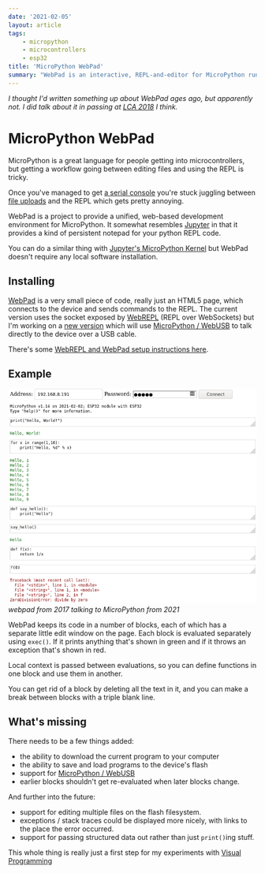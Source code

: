 ```yaml
---
date: '2021-02-05'
layout: article
tags:
    - micropython
    - microcontrollers
    - esp32
title: 'MicroPython WebPad'
summary: "WebPad is an interactive, REPL-and-editor for MicroPython running on the ESP32"
---
```


*I thought I'd written something up about WebPad ages ago, but apparently not.
I did talk about it in passing at [LCA 2018](/art/linuxconf-2018-sydney/)
I think.*

# MicroPython WebPad

MicroPython is a great language for people getting into microcontrollers,
but getting a workflow going between editing files and using the REPL is
tricky.

Once you've managed to get [a serial console](http://mpy-tut.zoic.org/tut/installing.html)
you're stuck juggling between [file uploads](https://github.com/nickzoic/mpy-utils/) and
the REPL which gets pretty annoying.

WebPad is a project to provide a unified, web-based development environment for
MicroPython.  It somewhat resembles [Jupyter](https://jupyter.org/) in that it
provides a kind of persistent notepad for your python REPL code.

You can do a similar thing with
[Jupyter's MicroPython Kernel](https://pypi.org/project/jupyter-micropython-upydevice/)
but WebPad doesn't require any local software installation.

## Installing 

[WebPad](https://github.com/nickzoic/mpy-webpad)
is a very small piece of code, really just an HTML5 page, which 
connects to the device and sends commands to the REPL.  The 
current version uses the socket exposed by [WebREPL](https://micropython.org/webrepl/)
(REPL over WebSockets) but I'm working on a [new version](https://mpy-usb.zoic.org/)
which will use [MicroPython / WebUSB](/art/micropython-webusb/)
to talk directly to the device over a USB cable.

There's some [WebREPL and WebPad setup instructions here](http://mpy-tut.zoic.org/tut/webrepl-and-webpad.html).

## Example

![webpad screenshot](img/webpad-screenshot.png)
*webpad from 2017 talking to MicroPython from 2021*


WebPad keeps its code in a number of blocks, each of which has a separate little
edit window on the page.
Each block is evaluated separately using `exec()`.
If it prints anything that's shown in
green and if it throws an exception that's shown in red.

Local context is passed between evaluations, so you can define functions in one
block and use them in another.

You can get rid of a block by deleting all the text in it, and you can make a
break between blocks with a triple blank line.

## What's missing

There needs to be a few things added:

* the ability to download the current program to your computer
* the ability to save and load programs to the device's flash
* support for [MicroPython / WebUSB](/art/micropython-webusb/)
* earlier blocks shouldn't get re-evaluated when later blocks change.

And further into the future:

* support for editing multiple files on the flash filesystem.
* exceptions / stack traces could be displayed more nicely, with links to the
  place the error occurred.
* support for passing structured data out rather than just `print()`ing stuff.

This whole thing is really just a first step for my experiments with
[Visual Programming](/art/programming-beyond-text-files/)
